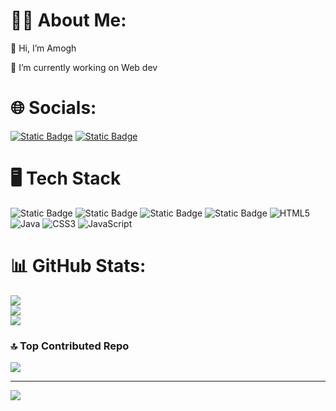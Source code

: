 # 👨‍💼 About Me:

👋 Hi, I’m Amogh

👀 I’m currently working on Web dev


# 🌐 Socials:

[![Static Badge](https://img.shields.io/badge/X-content?style=for-the-badge&logo=X&color=black)](https://x.com/avh030) [![Static Badge](https://img.shields.io/badge/Linkedin-content?style=for-the-badge&logo=linkedin&color=blue)](https://www.linkedin.com/in/amogh-v-hiremath)  
 
# 🖥️ Tech Stack

![Static Badge](https://img.shields.io/badge/C%20-content?style=for-the-badge&logo=C&color=blue) ![Static Badge](https://img.shields.io/badge/C%2B%2B-content?style=for-the-badge&logo=C%2B%2B&color=blue)  ![Static Badge](https://img.shields.io/badge/python-content?style=for-the-badge&logo=python&color=ffdd54)  ![Static Badge](https://img.shields.io/badge/MySQL-content?style=for-the-badge&logo=mysql&color=light%20pink%20) ![HTML5](https://img.shields.io/badge/html5-%23E34F26.svg?style=for-the-badge&logo=html5&logoColor=white) ![Java](https://img.shields.io/badge/java-%23ED8B00.svg?style=for-the-badge&logo=openjdk&logoColor=white) ![CSS3](https://img.shields.io/badge/css3-%231572B6.svg?style=for-the-badge&logo=css3&logoColor=white) ![JavaScript](https://img.shields.io/badge/javascript-%23323330.svg?style=for-the-badge&logo=javascript&logoColor=%23F7DF1E)


 
# 📊 GitHub Stats:
![](https://github-readme-stats.vercel.app/api?username=Amogh030&theme=dark&hide_border=false&include_all_commits=false&count_private=false)<br/>
![](https://github-readme-streak-stats.herokuapp.com/?user=Amogh030&theme=dark&hide_border=false)<br/>
![](https://github-readme-stats.vercel.app/api/top-langs/?username=Amogh030&theme=dark&hide_border=false&include_all_commits=false&count_private=false&layout=compact)

### 🔝 Top Contributed Repo
![](https://github-contributor-stats.vercel.app/api?username=Amogh030&limit=5&theme=tokyonight&combine_all_yearly_contributions=true)

---
[![](https://visitcount.itsvg.in/api?id=Amogh030&label=Profile%20Views&color=9&icon=0&pretty=true)](https://visitcount.itsvg.in)
